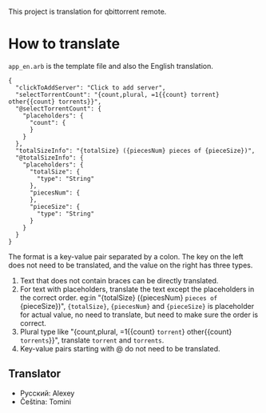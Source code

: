 This project is translation for qbittorrent remote.

# How to translate
`app_en.arb` is the template file and also the English translation. 
```
{
  "clickToAddServer": "Click to add server",
  "selectTorrentCount": "{count,plural, =1{{count} torrent} other{{count} torrents}}",
  "@selectTorrentCount": {
    "placeholders": {
      "count": {
      }
    }
  },
  "totalSizeInfo": "{totalSize} ({piecesNum} pieces of {pieceSize})",
  "@totalSizeInfo": {
    "placeholders": {
      "totalSize": {
        "type": "String"
      },
      "piecesNum": {
      },
      "pieceSize": {
        "type": "String"
      }
    }
  }
}
```
The format is a key-value pair separated by a colon. The key on the left does not need to be translated, and the value on the right has three types. 
1. Text that does not contain braces can be directly translated.
2. For text with placeholders, translate the text except the placeholders in the correct order. eg:in "{totalSize} ({piecesNum} `pieces of` {pieceSize})", `{totalSize}`, `{piecesNum}` and `{pieceSize}` is placeholder for actual value, no need to translate, but need to make sure the order is correct. 
3. Plural type like "{count,plural, =1{{count} `torrent`} other{{count} `torrents`}}", translate `torrent` and `torrents`.
4. Key-value pairs starting with @ do not need to be translated.

## Translator
- Pусский: Alexey
- Čeština: Tomini
